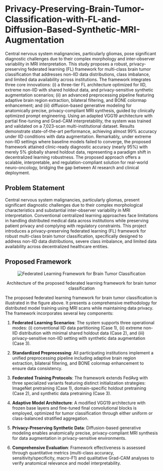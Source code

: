 # Privacy-Preserving-Brain-Tumor-Classification-with-FL-and-Diffusion-Based-Synthetic-MRI-Augmentation

Central nervous system malignancies, particularly gliomas, pose significant diagnostic challenges due to their complex morphology and inter-observer variability in MRI interpretation. This study proposes a robust, privacy-preserving federated learning (FL) framework for multi-class brain tumor classification that addresses non-IID data distributions, class imbalance, and limited data availability across institutions. The framework integrates three core innovations: (i) a three-tier FL architecture optimized for IID, extreme non-IID with shared holdout data, and privacy-sensitive synthetic augmentation scenarios; (ii) an advanced preprocessing pipeline featuring adaptive brain region extraction, bilateral filtering, and BONE colormap enhancement; and (iii) diffusion-based generative modeling for anatomically precise, privacy-compliant MRI synthesis, guided by clinically optimized prompt engineering. Using an adapted VGG19 architecture with partial fine-tuning and Grad-CAM interpretability, the system was trained and validated on a 7,023-scan multi-institutional dataset. Results demonstrate state-of-the-art performance, achieving almost 99\% accuracy under IID conditions with data augmentation. Remarkably, under extreme non-IID settings where baseline models failed to converge, the proposed framework attained clinic-ready diagnostic accuracy (nearly 95\%) with merely 5\% globally shared holdout data, representing a paradigm shift in decentralized learning robustness. The proposed approach offers a scalable, interpretable, and regulation-compliant solution for real-world neuro-oncology, bridging the gap between AI research and clinical deployment. 

## **Problem Statement**

Central nervous system malignancies, particularly gliomas, present significant diagnostic challenges due to their complex morphological characteristics and substantial inter-observer variability in MRI interpretation. Conventional centralized learning approaches face limitations in handling distributed medical data across institutions while preserving patient privacy and complying with regulatory constraints. This project introduces a privacy-preserving federated learning (FL) framework for robust multi-class brain tumor classification, specifically designed to address non-IID data distributions, severe class imbalance, and limited data availability across decentralized healthcare entities.

## Proposed Framework

<p align="center">
  <img src="path_to_your_framework_image.png" alt="Federated Learning Framework for Brain Tumor Classification">
</p>
<p align="center">
  Architecture of the proposed federated learning framework for brain tumor classification
</p>

The proposed federated learning framework for brain tumor classification is illustrated in the figure above. It presents a comprehensive methodology for distributed model training using MRI scans while maintaining data privacy. The framework incorporates several key components:

1.  **Federated Learning Scenarios**: The system supports three operational modes: (i) conventional IID data partitioning (Case 1), (ii) extreme non-IID distribution with minimal shared holdout data (Case 2), and (iii) privacy-sensitive non-IID setting with synthetic data augmentation (Case 3).

2.  **Standardized Preprocessing**: All participating institutions implement a unified preprocessing pipeline including adaptive brain region extraction, bilateral filtering, and BONE colormap enhancement to ensure data consistency.

3.  **Federated Training Protocols**: The framework extends FedAvg with three specialized variants featuring distinct initialization strategies: ImageNet pretraining (Case 1), domain-specific holdout pretraining (Case 2), and synthetic data pretraining (Case 3).

4.  **Adaptive Model Architecture**: A modified VGG19 architecture with frozen base layers and fine-tuned final convolutional blocks is employed, optimized for tumor classification through either uniform or class-balanced stratified aggregation.

5.  **Privacy-Preserving Synthetic Data**: Diffusion-based generative modeling enables anatomically precise, privacy-compliant MRI synthesis for data augmentation in privacy-sensitive environments.

6.  **Comprehensive Evaluation**: Framework effectiveness is assessed through quantitative metrics (multi-class accuracy, sensitivity/specificity, macro-F1) and qualitative Grad-CAM analyses to verify anatomical relevance and model interpretability.
